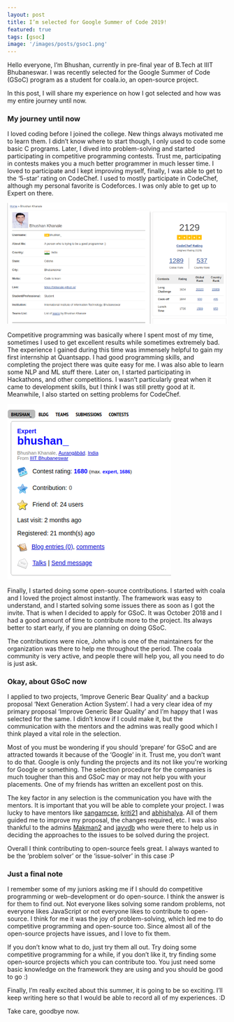 ```yaml
---
layout: post
title: I’m selected for Google Summer of Code 2019!
featured: true
tags: [gsoc]
image: '/images/posts/gsoc1.png'
---
```


Hello everyone, I’m Bhushan, currently in pre-final year of B.Tech at IIIT
Bhubaneswar. I was recently selected for the Google Summer of Code (GSoC)
program as a student for coala.io, an open-source project.

In this post, I will share my experience on how I got selected and how was my
entire journey until now.

### My journey until now

I loved coding before I joined the college. New things always motivated me to
learn them. I didn’t know where to start though, I only used to code some basic
C programs. Later, I dived into problem-solving and started participating in
competitive programming contests. Trust me, participating in contests makes you
a much better programmer in much lesser time. I loved to participate and I kept
improving myself, finally, I was able to get to the ‘5-star’ rating on CodeChef.
I used to mostly participate in CodeChef, although my personal favorite is
Codeforces. I was only able to get up to Expert on there.

![codechef](/images/posts/cc.png "My CodeChef profile")

Competitive programming was basically where I spent most of my time, sometimes I
used to get excellent results while sometimes extremely bad. The experience I
gained during this time was immensely helpful to gain my first internship at
Quantsapp. I had good programming skills, and completing the project there was
quite easy for me. I was also able to learn some NLP and ML stuff there. Later
on, I started participating in Hackathons, and other competitions. I wasn’t
particularly great when it came to development skills, but I think I was still
pretty good at it. Meanwhile, I also started on setting problems for CodeChef.

![codeforces](/images/posts/cf.png "My Codeforces profile")

Finally, I started doing some open-source contributions. I started with coala
and I loved the project almost instantly. The framework was easy to understand,
and I started solving some issues there as soon as I got the invite. That is
when I decided to apply for GSoC. It was October 2018 and I had a good amount of
time to contribute more to the project. Its always better to start early, if you
are planning on doing GSoC.

The contributions were nice, John who is one of the maintainers for the
organization was there to help me throughout the period. The coala community is
very active, and people there will help you, all you need to do is just ask.

### Okay, about GSoC now

I applied to two projects, ‘Improve Generic Bear Quality’ and a backup proposal
‘Next Generation Action System’. I had a very clear idea of my primary proposal
‘Improve Generic Bear Quality’ and I’m happy that I was selected for the same. I
didn’t know if I could make it, but the communication with the mentors and the
admins was really good which I think played a vital role in the selection.

Most of you must be wondering if you should ‘prepare’ for GSoC and are attracted
towards it because of the ‘Google’ in it. Trust me, you don’t want to do that.
Google is only funding the projects and its not like you're working for Google
or something. The selection procedure for the companies is much tougher than
this and GSoC may or may not help you with your placements. One of my friends
has written an excellent post on this.

The key factor in any selection is the communication you have with the mentors.
It is important that you will be able to complete your project. I was lucky to
have mentors like [sangamcse][1], [kriti21][3] and [abhishalya][4]. All of them
guided me to improve my proposal, the changes required, etc. I was also thankful
to the admins [Makman2][5] and [jayvdb][6] who were there to help us in deciding
the approaches to the issues to be solved during the project.

Overall I think contributing to open-source feels great. I always wanted to be
the ‘problem solver’ or the ‘issue-solver’ in this case :P

### Just a final note

I remember some of my juniors asking me if I should do competitive programming
or web-development or do open-source. I think the answer is for them to find
out. Not everyone likes solving some random problems, not everyone likes
JavaScript or not everyone likes to contribute to open-source. I think for me it
was the joy of problem-solving, which led me to do competitive programming and
open-source too. Since almost all of the open-source projects have issues, and I
love to fix them.

If you don’t know what to do, just try them all out. Try doing some competitive
programming for a while, if you don’t like it, try finding some open-source
projects which you can contribute too. You just need some basic knowledge on the
framework they are using and you should be good to go :)

Finally, I’m really excited about this summer, it is going to be so exciting.
I’ll keep writing here so that I would be able to record all of my experiences.
:D

Take care, goodbye now.

[1]: https://github.com/sangamcse
[2]: https://summerofcode.withgoogle.com/projects/#4866569388163072
[3]: https://github.com/kriti21
[4]: https://github.com/abhishalya
[5]: https://github.com/Makman2
[6]: https://github.com/jayvdb
